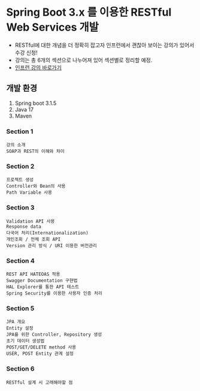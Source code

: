 # Spring Boot 3.x 를 이용한 RESTful Web Services 개발

+ RESTful에 대한 개념을 더 정확히 잡고자 인프런에서 괜찮아 보이는 강의가 있어서 수강 신청!
+ 강의는 총 6개의 섹션으로 나누어져 있어 섹션별로 정리할 예정.
+ [인프런 강의 바로가기](https://www.inflearn.com/course/spring-boot-restful-web-services)

## 개발 환경
1. Spring boot 3.1.5
2. Java 17
3. Maven


### Section 1
    강의 소개
    SOAP과 REST의 이해와 차이
### Section 2
    프로젝트 생성
    Controller와 Bean의 사용
    Path Variable 사용
### Section 3
    Validation API 사용
    Response data
    다국어 처리(Internationalization)
    개인조회 / 전체 조회 API
    Version 관리 방식 / URI 이용한 버전관리
### Section 4
    REST API HATEOAS 적용 
    Swagger Documentation 구현법
    HAL Explorer를 통한 API 테스트
    Spring Security를 이용한 사용자 인증 처리
### Section 5
    JPA 개요
    Entity 설정
    JPA를 위한 Controller, Repository 생성
    초기 데이터 생성법
    POST/GET/DELETE method 사용
    USER, POST Entity 관계 설정
### Section 6
    RESTful 설계 시 고래해야할 점


